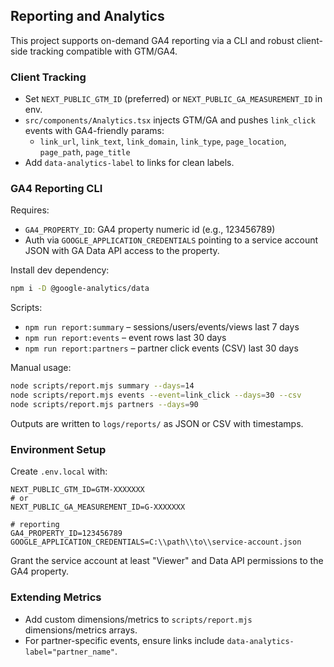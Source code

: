 ## Reporting and Analytics

This project supports on-demand GA4 reporting via a CLI and robust client-side tracking compatible with GTM/GA4.

### Client Tracking
- Set `NEXT_PUBLIC_GTM_ID` (preferred) or `NEXT_PUBLIC_GA_MEASUREMENT_ID` in env.
- `src/components/Analytics.tsx` injects GTM/GA and pushes `link_click` events with GA4-friendly params:
  - `link_url`, `link_text`, `link_domain`, `link_type`, `page_location`, `page_path`, `page_title`
- Add `data-analytics-label` to links for clean labels.

### GA4 Reporting CLI
Requires:
- `GA4_PROPERTY_ID`: GA4 property numeric id (e.g., 123456789)
- Auth via `GOOGLE_APPLICATION_CREDENTIALS` pointing to a service account JSON with GA Data API access to the property.

Install dev dependency:
```bash
npm i -D @google-analytics/data
```

Scripts:
- `npm run report:summary` – sessions/users/events/views last 7 days
- `npm run report:events` – event rows last 30 days
- `npm run report:partners` – partner click events (CSV) last 30 days

Manual usage:
```bash
node scripts/report.mjs summary --days=14
node scripts/report.mjs events --event=link_click --days=30 --csv
node scripts/report.mjs partners --days=90
```

Outputs are written to `logs/reports/` as JSON or CSV with timestamps.

### Environment Setup
Create `.env.local` with:
```
NEXT_PUBLIC_GTM_ID=GTM-XXXXXXX
# or
NEXT_PUBLIC_GA_MEASUREMENT_ID=G-XXXXXXX

# reporting
GA4_PROPERTY_ID=123456789
GOOGLE_APPLICATION_CREDENTIALS=C:\\path\\to\\service-account.json
```

Grant the service account at least "Viewer" and Data API permissions to the GA4 property.

### Extending Metrics
- Add custom dimensions/metrics to `scripts/report.mjs` dimensions/metrics arrays.
- For partner-specific events, ensure links include `data-analytics-label="partner_name"`.


